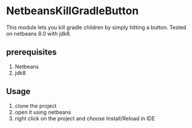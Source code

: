 NetbeansKillGradleButton
========================
This module lets you kill gradle children by simply hitting a button.
Tested on netbeans 8.0 with jdk8.

## prerequisites
1. Netbeans
2. jdk8

## Usage
1. clone the project
2. open it using netbeans
3. right click on the project and choose Install/Reload in IDE
